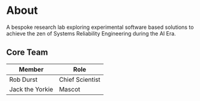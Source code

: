 # About 
A bespoke research lab exploring experimental software based solutions to achieve the zen of <span class="pixel-accent">Systems Reliability Engineering</span> during the <span class="pixel-accent">AI Era</span>.

## Core Team

| Member          | Role            |
| --------------- | --------------- |
| Rob Durst       | Chief Scientist |
| Jack the Yorkie | Mascot          |